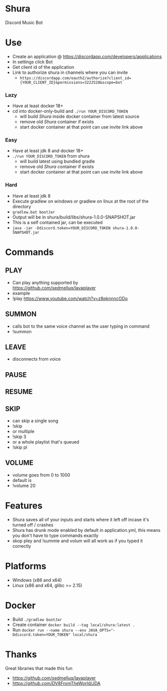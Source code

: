# Shura
Discord Music Bot

# Use

* Create an application @ https://discordapp.com/developers/applications
* In settings click Bot
* Get client id of the application
* Link to authorize shura in channels where you can invite
    - `https://discordapp.com/oauth2/authorize?client_id={YOUR_CLIENT_ID}&permissions=3222528&scope=bot`

### Lazy
* Have at least docker 18+
* cd into docker-only-build and `./run YOUR_DISCORD_TOKEN`
    - will build *Shura* inside docker container from latest source
    - remove old *Shura* container if exists
    - start docker container at that point can use invite link above

### Easy
* Have at least jdk 8 and docker 18+
* `./run YOUR_DISCORD_TOKEN` from shura
    - will build latest using bundled gradle
    - remove old *Shura* container if exists
    - start docker container at that point can use invite link above

### Hard
* Have at least jdk 8
* Execute gradlew on windows or gradlew on linux at the root of the directory
* `gradlew.bat bootJar`
* Output will be in shura/build/libs/shura-1.0.0-SNAPSHOT.jar
* This is a self contained jar, can be executed
* `java -jar -Ddiscord.token=YOUR_DISCORD_TOKEN shura-1.0.0-SNAPSHOT.jar`

# Commands

## PLAY
* Can play anything supported by https://github.com/sedmelluq/lavaplayer
* example
* !play https://www.youtube.com/watch?v=z8pknnncODo
## SUMMON
* calls bot to the same voice channel as the user typing in command
* !summon
## LEAVE
* disconnects from voice
## PAUSE
## RESUME
## SKIP
* can skip a single song
* !skip
* or multiple
* !skip 3
* or a whole playlist that's queued
* !skip pl
## VOLUME
* volume goes from 0 to 1000
* default is
* !volume 20

# Features
* Shura saves all of your inputs and starts where it left off incase it's turned off / crashes
* Shura has drunk mode enabled by default in application.yml, this means you don't have to type commands exactly
* skop pley and !summie and volum will all work as if you typed it correctly

# Platforms
* Windows (x86 and x64)
* Linux (x86 and x64, glibc >= 2.15)

# Docker
* Build
`./gradlew bootJar`
* Create container
`docker build --tag local/shura:latest .`
* Run
`docker run --name shura --env JAVA_OPTS="-Ddiscord.token=YOUR_TOKEN" local/shura`

# Thanks
Great libraries that made this fun
* https://github.com/sedmelluq/lavaplayer
* https://github.com/DV8FromTheWorld/JDA
